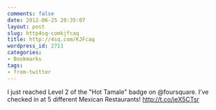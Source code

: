 ```yaml
---
comments: false
date: 2012-06-25 20:35:07
layout: post
slug: http4sq-comkjfcaq
title: http://4sq.com/KJFcaq
wordpress_id: 2711
categories:
- Bookmarks
tags:
- from-twitter
---
```


I just reached Level 2 of the "Hot Tamale" badge on @foursquare. I’ve checked in at 5 different Mexican Restaurants! http://t.co/jeX5CTsr
